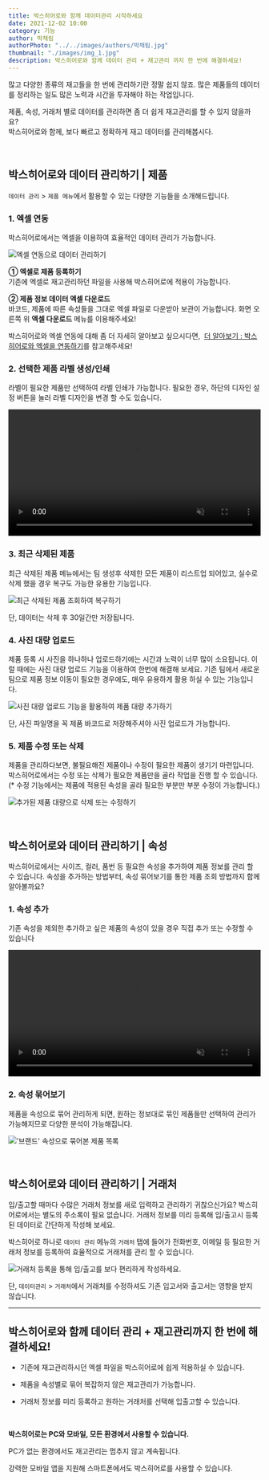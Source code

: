 ```yaml
---
title: 박스히어로와 함께 데이터관리 시작하세요
date: 2021-12-02 10:00
category: 기능
author: 박채림
authorPhoto: "../../images/authors/박채림.jpg"
thumbnail: "./images/img_1.jpg"
description: 박스히어로와 함께 데이터 관리 + 재고관리 까지 한 번에 해결하세요!
---
```


많고 다양한 종류의 재고들을 한 번에 관리하기란 정말 쉽지 않죠. 많은 제품들의 데이터를 정리하는 일도 많은 노력과 시간을 투자해야 하는 작업입니다.

제품, 속성, 거래처 별로 데이터를 관리하면 좀 더 쉽게 재고관리를 할 수 있지 않을까요?<br/>
박스히어로와 함께, 보다 빠르고 정확하게 재고 데이터를 관리해봅시다.

<br/>

## 박스히어로와 데이터 관리하기 | 제품

`데이터 관리` > `제품 메뉴`에서 활용할 수 있는 다양한 기능들을 소개해드립니다.

### 1. 엑셀 연동

박스히어로에서는 엑셀을 이용하여 효율적인 데이터 관리가 가능합니다.

![엑셀 연동으로 데이터 관리하기](images/img_2.png)

**① 엑셀로 제품 등록하기**<br/>
기존에 엑셀로 재고관리하던 파일을 사용해 박스히어로에 적용이 가능합니다.

**② 제품 정보 데이터 엑셀 다운로드**<br/>
바코드, 제품에 따른 속성들을 그대로 엑셀 파일로 다운받아 보관이 가능합니다. 화면 오른쪽 위 **엑셀 다운로드** 메뉴를 이용해주세요!

<gray-box>

박스히어로와 엑셀 연동에 대해 좀 더 자세히 알아보고 싶으시다면,  [더 알아보기 : 박스히어로와 엑셀을 연동하기](https://www.boxhero-app.com/ko/blog/posts/%EB%B0%95%EC%8A%A4%ED%9E%88%EC%96%B4%EB%A1%9C%EC%99%80-%EC%97%91%EC%85%80%EC%9D%84-%EC%97%B0%EB%8F%99%ED%95%98%EA%B8%B0)를 참고해주세요!

</gray-box>

### 2. 선택한 제품 라벨 생성/인쇄

라벨이 필요한 제품만 선택하여 라벨 인쇄가 가능합니다. 필요한 경우, 하단의 디자인 설정 버튼을 눌러 라벨 디자인을 변경 할 수도 있습니다.

<video src="images/img_3.mp4" style="width:100%" muted autoplay loop playsinline></video>
<invisible></invisible>

### 3. 최근 삭제된 제품

최근 삭제된 제품 메뉴에서는 팀 생성후 삭제한 모든 제품이 리스트업 되어있고, 실수로 삭제 했을 경우 복구도 가능한 유용한 기능입니다.

![최근 삭제된 제품 조회하여 복구하기](images/img_4.png)

<caution-box>

단, 데이터는 삭제 후 30일간만 저장됩니다.

</caution-box>

### 4. 사진 대량 업로드

제품 등록 시 사진을 하나하나 업로드하기에는 시간과 노력이 너무 많이 소요됩니다. 이럴 때에는 사진 대량 업로드 기능을 이용하여 한번에 해결해 보세요. 기존 팀에서 새로운 팀으로 제품 정보 이동이 필요한 경우에도, 매우 유용하게 활용 하실 수 있는 기능입니다.

![사진 대량 업로드 기능을 활용하여 제품 대량 추가하기](images/img_5.png)

<caution-box>

단, 사진 파일명을 꼭 제품 바코드로 저장해주셔야 사진 업로드가 가능합니다.

</caution-box>

### 5. 제품 수정 또는 삭제

제품을 관리하다보면, 불필요해진 제품이나 수정이 필요한 제품이 생기기 마련입니다. 박스히어로에서는 수정 또는 삭제가 필요한 제품만을 골라 작업을 진행 할 수 있습니다. <gray-text>(* 수정 기능에서는 제품에 적용된 속성을 골라 필요한 부분만 부분 수정이 가능합니다.)</gray-text>

![추가된 제품 대량으로 삭제 또는 수정하기](images/img_6.png)

<br/>

## 박스히어로와 데이터 관리하기 | 속성

박스히어로에서는 사이즈, 컬러, 품번 등 필요한 속성을 추가하여 제품 정보를 관리 할 수 있습니다. 속성을 추가하는 방법부터, 속성 묶어보기를 통한 제품 조회 방법까지 함께 알아볼까요?

### 1. 속성 추가

기존 속성을 제외한 추가하고 싶은 제품의 속성이 있을 경우 직접 추가 또는 수정할 수 있습니다

<video src="images/img_7.mp4" style="width:100%" muted autoplay loop playsinline></video>
<invisible></invisible>

### 2. 속성 묶어보기

제품을 속성으로 묶어 관리하게 되면, 원하는 정보대로 묶인 제품들만 선택하여 관리가 가능해지므로 다양한 분석이 가능해집니다.

!['브랜드' 속성으로 묶어본 제품 목록](images/img_8.png)

<br/>

## 박스히어로와 데이터 관리하기 | 거래처

입/출고할 때마다 수많은 거래처 정보를 새로 입력하고 관리하기 귀찮으신가요? 박스히어로에서는 별도의 주소록이 필요 없습니다. 거래처 정보를 미리 등록해 입/출고시 등록된 데이터로 간단하게 작성해 보세요.

박스히어로 하나로 `데이터 관리` 메뉴의 `거래처` 탭에 들어가 전화번호, 이메일 등 필요한 거래처 정보를 등록하여 효율적으로 거래처를 관리 할 수 있습니다.

![거래처 등록을 통해 입/출고를 보다 편리하게 작성하세요.](images/img_9.png)

<caution-box>

단, `데이터관리` > `거래처`에서 거래처를 수정하셔도 기존 입고서와 출고서는 영향을 받지 않습니다.

</caution-box>

<hr/>

## 박스히어로와 함께 데이터 관리 + 재고관리까지 한 번에 해결하세요!

- 기존에 재고관리하시던 엑셀 파일을 박스히어로에 쉽게 적용하실 수 있습니다.

- 제품을 속성별로 묶어 복잡하지 않은 재고관리가 가능합니다.

- 거래처 정보를 미리 등록하고 원하는 거래처를 선택해 입출고할 수 있습니다.

<br/>

<tip-box>

**박스히어로는 PC와 모바일, 모든 환경에서 사용할 수 있습니다.**

PC가 없는 환경에서도 재고관리는 멈추지 않고 계속됩니다.

강력한 모바일 앱을 지원해 스마트폰에서도 박스히어로를 사용할 수 있습니다.

</tip-box>
